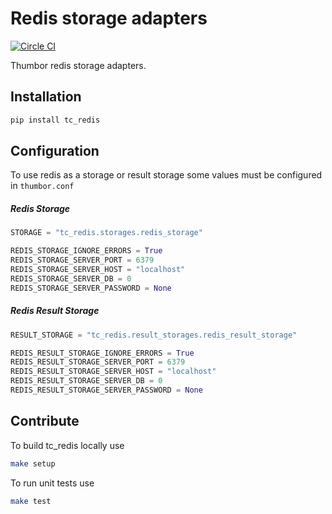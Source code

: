 # Redis storage adapters

[![Circle CI](https://circleci.com/gh/thumbor-community/redis.svg?style=svg)](https://circleci.com/gh/thumbor-community/redis)

Thumbor redis storage adapters.

## Installation

```bash
pip install tc_redis
```

## Configuration

To use redis as a storage or result storage some values must be configured in `thumbor.conf`

##### Redis Storage

```python
STORAGE = "tc_redis.storages.redis_storage"

REDIS_STORAGE_IGNORE_ERRORS = True
REDIS_STORAGE_SERVER_PORT = 6379
REDIS_STORAGE_SERVER_HOST = "localhost"
REDIS_STORAGE_SERVER_DB = 0
REDIS_STORAGE_SERVER_PASSWORD = None
```

##### Redis Result Storage

```python
RESULT_STORAGE = "tc_redis.result_storages.redis_result_storage"

REDIS_RESULT_STORAGE_IGNORE_ERRORS = True
REDIS_RESULT_STORAGE_SERVER_PORT = 6379
REDIS_RESULT_STORAGE_SERVER_HOST = "localhost"
REDIS_RESULT_STORAGE_SERVER_DB = 0
REDIS_RESULT_STORAGE_SERVER_PASSWORD = None
```

## Contribute

To build tc_redis locally use

```bash
make setup
```

To run unit tests use

```bash
make test
```

